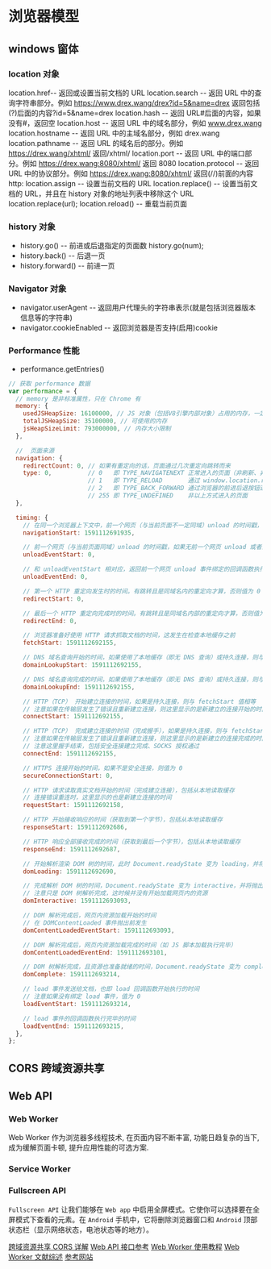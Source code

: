 # 浏览器模型

## windows 窗体

### location 对象

location.href-- 返回或设置当前文档的 URL
location.search -- 返回 URL 中的查询字符串部分。例如 https://www.drex.wang/drex?id=5&name=drex 返回包括(?)后面的内容?id=5&name=drex
location.hash -- 返回 URL#后面的内容，如果没有#，返回空
location.host -- 返回 URL 中的域名部分，例如 www.drex.wang
location.hostname -- 返回 URL 中的主域名部分，例如 drex.wang
location.pathname -- 返回 URL 的域名后的部分。例如 https://drex.wang/xhtml/ 返回/xhtml/
location.port -- 返回 URL 中的端口部分。例如 https://drex.wang:8080/xhtml/ 返回 8080
location.protocol -- 返回 URL 中的协议部分。例如 https://drex.wang:8080/xhtml/ 返回(//)前面的内容 http:
location.assign -- 设置当前文档的 URL
location.replace() -- 设置当前文档的 URL，并且在 history 对象的地址列表中移除这个 URL location.replace(url);
location.reload() -- 重载当前页面

### history 对象

- history.go() -- 前进或后退指定的页面数 history.go(num);
- history.back() -- 后退一页
- history.forward() -- 前进一页

### Navigator 对象

- navigator.userAgent -- 返回用户代理头的字符串表示(就是包括浏览器版本信息等的字符串)
- navigator.cookieEnabled -- 返回浏览器是否支持(启用)cookie

### Performance 性能

- performance.getEntries()
```js
// 获取 performance 数据
var performance = {
  // memory 是非标准属性，只在 Chrome 有
  memory: {
    usedJSHeapSize: 16100000, // JS 对象（包括V8引擎内部对象）占用的内存，一定小于 totalJSHeapSize
    totalJSHeapSize: 35100000, // 可使用的内存
    jsHeapSizeLimit: 793000000, // 内存大小限制
  },

  //  页面来源
  navigation: {
    redirectCount: 0, // 如果有重定向的话，页面通过几次重定向跳转而来
    type: 0,          // 0   即 TYPE_NAVIGATENEXT 正常进入的页面（非刷新、非重定向等）
                      // 1   即 TYPE_RELOAD       通过 window.location.reload() 刷新的页面
                      // 2   即 TYPE_BACK_FORWARD 通过浏览器的前进后退按钮进入的页面（历史记录）
                      // 255 即 TYPE_UNDEFINED    非以上方式进入的页面
  },

  timing: {
    // 在同一个浏览器上下文中，前一个网页（与当前页面不一定同域）unload 的时间戳，如果无前一个网页 unload ，则与 fetchStart 值相等
    navigationStart: 1591112691935,

    // 前一个网页（与当前页面同域）unload 的时间戳，如果无前一个网页 unload 或者前一个网页与当前页面不同域，则值为 0
    unloadEventStart: 0,

    // 和 unloadEventStart 相对应，返回前一个网页 unload 事件绑定的回调函数执行完毕的时间戳
    unloadEventEnd: 0,

    // 第一个 HTTP 重定向发生时的时间。有跳转且是同域名内的重定向才算，否则值为 0
    redirectStart: 0,

    // 最后一个 HTTP 重定向完成时的时间。有跳转且是同域名内部的重定向才算，否则值为 0
    redirectEnd: 0,

    // 浏览器准备好使用 HTTP 请求抓取文档的时间，这发生在检查本地缓存之前
    fetchStart: 1591112692155,

    // DNS 域名查询开始的时间，如果使用了本地缓存（即无 DNS 查询）或持久连接，则与 fetchStart 值相等
    domainLookupStart: 1591112692155,

    // DNS 域名查询完成的时间，如果使用了本地缓存（即无 DNS 查询）或持久连接，则与 fetchStart 值相等
    domainLookupEnd: 1591112692155,

    // HTTP（TCP） 开始建立连接的时间，如果是持久连接，则与 fetchStart 值相等
    // 注意如果在传输层发生了错误且重新建立连接，则这里显示的是新建立的连接开始的时间
    connectStart: 1591112692155,

    // HTTP（TCP） 完成建立连接的时间（完成握手），如果是持久连接，则与 fetchStart 值相等
    // 注意如果在传输层发生了错误且重新建立连接，则这里显示的是新建立的连接完成的时间
    // 注意这里握手结束，包括安全连接建立完成、SOCKS 授权通过
    connectEnd: 1591112692155,

    // HTTPS 连接开始的时间，如果不是安全连接，则值为 0
    secureConnectionStart: 0,

    // HTTP 请求读取真实文档开始的时间（完成建立连接），包括从本地读取缓存
    // 连接错误重连时，这里显示的也是新建立连接的时间
    requestStart: 1591112692158,

    // HTTP 开始接收响应的时间（获取到第一个字节），包括从本地读取缓存
    responseStart: 1591112692686,

    // HTTP 响应全部接收完成的时间（获取到最后一个字节），包括从本地读取缓存
    responseEnd: 1591112692687,

    // 开始解析渲染 DOM 树的时间，此时 Document.readyState 变为 loading，并将抛出 readystatechange 相关事件
    domLoading: 1591112692690,

    // 完成解析 DOM 树的时间，Document.readyState 变为 interactive，并将抛出 readystatechange 相关事件
    // 注意只是 DOM 树解析完成，这时候并没有开始加载网页内的资源
    domInteractive: 1591112693093,

    // DOM 解析完成后，网页内资源加载开始的时间
    // 在 DOMContentLoaded 事件抛出前发生
    domContentLoadedEventStart: 1591112693093,

    // DOM 解析完成后，网页内资源加载完成的时间（如 JS 脚本加载执行完毕）
    domContentLoadedEventEnd: 1591112693101,

    // DOM 树解析完成，且资源也准备就绪的时间，Document.readyState 变为 complete，并将抛出 readystatechange 相关事件
    domComplete: 1591112693214,

    // load 事件发送给文档，也即 load 回调函数开始执行的时间
    // 注意如果没有绑定 load 事件，值为 0
    loadEventStart: 1591112693214,

    // load 事件的回调函数执行完毕的时间
    loadEventEnd: 1591112693215,
  },
};
```

## CORS 跨域资源共享


## Web API

### Web Worker

Web Worker 作为浏览器多线程技术, 在页面内容不断丰富, 功能日趋复杂的当下, 成为缓解页面卡顿, 提升应用性能的可选方案.

### Service Worker

### Fullscreen API

`Fullscreen API` 让我们能够在 `Web app` 中启用全屏模式。它使你可以选择要在全屏模式下查看的元素。在 `Android` 手机中，它将删除浏览器窗口和 `Android` 顶部状态栏（显示网络状态，电池状态等的地方）。

[跨域资源共享 CORS 详解](http://www.ruanyifeng.com/blog/2016/04/cors.html)
[Web API 接口参考](https://developer.mozilla.org/zh-CN/docs/Web/API)
[Web Worker 使用教程](http://www.ruanyifeng.com/blog/2018/07/web-worker.html)
[Web Worker 文献综述](https://mp.weixin.qq.com/s/MyRRIbn-UoruVD1dpvD-QQ)
[参考网站](https://juejin.im/post/5ee8c60ef265da76ed486e20?utm_source=gold_browser_extension#heading-1)

